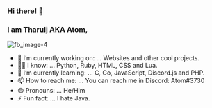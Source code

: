 ### Hi there! 👋
### I am Tharulj AKA Atom,

![fb_image-4](https://user-images.githubusercontent.com/78299767/143766167-f76b47d8-3e9b-4575-ae03-e6633ac63d79.gif)

- 🔭 I’m currently working on: ... Websites and other cool projects.
- 👨‍🎓 I know: ... Python, Ruby, HTML, CSS and Lua.
- 🌱 I’m currently learning: ... C, Go, JavaScript, Discord.js and PHP.
- 📫 How to reach me: ... You can reach me in Discord: Atom#3730
- 😄 Pronouns: ... He/Him
- ⚡ Fun fact: ... I hate Java.


